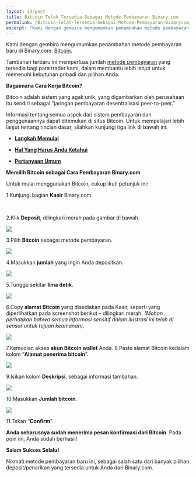 ```yaml
---
layout: id/post
title: Bitcoin Telah Tersedia Sebagai Metode Pembayaran Binary.com
permalink: /Bitcoin-Telah-Tersedia-Sebagai-Metode-Pembayaran-Binarycom/ 
excerpt: "Kami dengan gembira mengumumkan penambahan metode pembayaran baru di Binary.com: Bitcoin..."  
---
```



Kami dengan gembira mengumumkan penambahan metode pembayaran baru di Binary.com: [Bitcoin](https://bitcoin.org/id/). 

Tambahan terbaru ini memperluas jumlah [metode pembayaran](http://bit.ly/1lOK1nY) yang tersedia bagi para trader kami, dalam membantu lebih lanjut untuk memenuhi kebutuhan pribadi dan pilihan Anda.


**Bagaimana Cara Kerja Bitcoin?**

Bitcoin adalah sistem yang agak unik, yang digambarkan oleh perusahaan itu sendiri sebagai "jaringan pembayaran desentralisasi peer-to-peer."

Informasi tentang semua aspek dari sistem pembayaran dan penggunaannya dapat ditemukan di situs Bitcoin. Untuk mempelajari lebih lanjut tentang rincian dasar, silahkan kunjungi tiga link di bawah ini:


+ [**Langkah Memulai**](https://bitcoin.org/id/memulai)

+ [**Hal Yang Harus Anda Ketahui**](https://bitcoin.org/en/you-need-to-know)

+ [**Pertanyaan Umum**](https://bitcoin.org/id/faq)


**Memilih Bitcoin sebagai Cara Pembayaran Binary.com**

Untuk mulai menggunakan Bitcoin, cukup ikuti petunjuk ini:

1.Kunjungi bagian **Kasir** Binary.com.

<br>

2.Klik **Deposit**, dilingkari merah pada gambar di bawah.

![](/images/Picture1.png)

3.Pilih **Bitcoin** sebagai metode pembayaran.

![](/images/Picture2.png)

4.Masukkan **jumlah** yang ingin Anda depositkan.

![](/images/Picture3.png)

5.Tunggu sekitar **lima detik**.

![](/images/Picture4.png)

6.Copy **alamat Bitcoin** yang disediakan pada Kasir, seperti yang diperlihatkan pada screenshot berikut – dilingkari merah. *(Mohon perhatikan bahwa semua informasi sensitif dalam ilustrasi ini telah di sensor untuk tujuan keamanan).*

![](/images/Picture5.png)

7.Kemudian akses **akun Bitcoin wallet** Anda.
8.Paste alamat Bitcoin kedalam kolom “**Alamat penerima bitcoin**”.

![](/images/Picture6.png)

9.Isikan kolom **Deskripsi**, sebagai informasi tambahan.

![](/images/Picture7.png)

10.Masukkan **Jumlah bitcoin**.

![](/images/Picture8.png)

11.Tekan “**Confirm**”.

**Anda seharusnya sudah menerima pesan konfirmasi dari Bitcoin**. Pada poin ini, Anda sudah berhasil!

**Salam Sukses Selalu!**

Nikmati metode pembayaran baru ini, sebagai salah satu dari banyak pilihan deposit/penarikan yang tersedia untuk Anda dari Binary.com.








